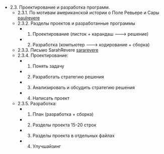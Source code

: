 + 2.3. Проектирование и разработка программ.
    + 2.3.1. По мотивам американской истории о Поле Ревьере и Сары [paulrevere](paulrevere.pas)
    + 2.3.2. Разделы проектов и разработанные программы
        + 1. Проектирование (листок + карандаш ---> решение)
        + 2. Разработка (компьютер ---> кодирование + сборка)
    + 2.3.3. Письмо SarahRevere [sararevere](sararevere.pas)
    + 2.3.4. Проектирование:
        + 1. Понять задачу
        + 2. Разработать стратегию решения
        + 3. Анализировать и обсудить стратегию решения
        + 4. Написать проект
    + 2.3.5. Разработка:
        + 1. План (разработка + сборка)
        + 2. Разделы проекта 15-20 строк
        + 3. Разделы проекта в отдельных файлах
        + 4. Улучшайзинг